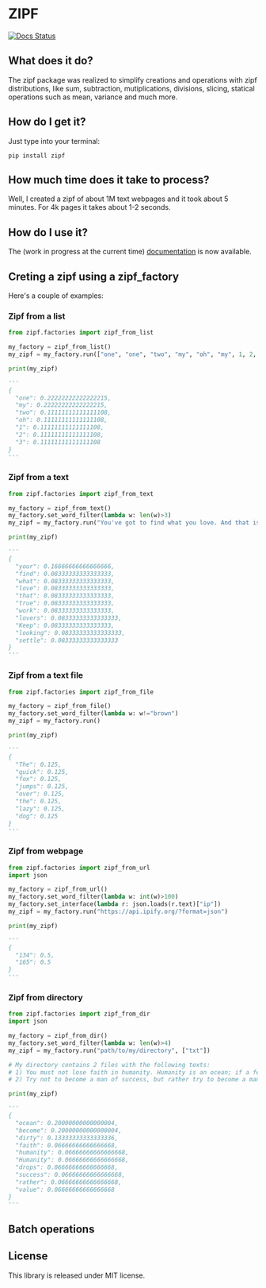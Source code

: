 # ZIPF

[![Docs Status](https://readthedocs.org/projects/zipf/badge/)](https://readthedocs.org/projects/zipf/badge/)

## What does it do?
The zipf package was realized to simplify creations and operations with zipf distributions, like sum, subtraction, mutiplications, divisions, slicing, statical operations such as mean, variance and much more.

## How do I get it?
Just type into your terminal:

`pip install zipf`

## How much time does it take to process?
Well, I created a zipf of about 1M text webpages and it took about 5 minutes. For 4k pages it takes about 1-2 seconds.

## How do I use it?
The (work in progress at the current time) [documentation](http://zipf.readthedocs.io/en/latest/) is now available.

## Creting a zipf using a zipf_factory
Here's a couple of examples:

### Zipf from a list

```python
from zipf.factories import zipf_from_list

my_factory = zipf_from_list()
my_zipf = my_factory.run(["one", "one", "two", "my", "oh", "my", 1, 2, 3])

print(my_zipf)

'''
{
  "one": 0.22222222222222215,
  "my": 0.22222222222222215,
  "two": 0.11111111111111108,
  "oh": 0.11111111111111108,
  "1": 0.11111111111111108,
  "2": 0.11111111111111108,
  "3": 0.11111111111111108
}
'''
```

### Zipf from a text

```python
from zipf.factories import zipf_from_text

my_factory = zipf_from_text()
my_factory.set_word_filter(lambda w: len(w)>3)
my_zipf = my_factory.run("You've got to find what you love. And that is as true for your work as it is for your lovers … Keep looking. Don't settle.")

print(my_zipf)

'''
{
  "your": 0.16666666666666666,
  "find": 0.08333333333333333,
  "what": 0.08333333333333333,
  "love": 0.08333333333333333,
  "that": 0.08333333333333333,
  "true": 0.08333333333333333,
  "work": 0.08333333333333333,
  "lovers": 0.08333333333333333,
  "Keep": 0.08333333333333333,
  "looking": 0.08333333333333333,
  "settle": 0.08333333333333333
}
'''
```

### Zipf from a text file

```python
from zipf.factories import zipf_from_file

my_factory = zipf_from_file()
my_factory.set_word_filter(lambda w: w!="brown")
my_zipf = my_factory.run()

print(my_zipf)

'''
{
  "The": 0.125,
  "quick": 0.125,
  "fox": 0.125,
  "jumps": 0.125,
  "over": 0.125,
  "the": 0.125,
  "lazy": 0.125,
  "dog": 0.125
}
'''
```

### Zipf from webpage

```python
from zipf.factories import zipf_from_url
import json

my_factory = zipf_from_url()
my_factory.set_word_filter(lambda w: int(w)>100)
my_factory.set_interface(lambda r: json.loads(r.text)["ip"])
my_zipf = my_factory.run("https://api.ipify.org/?format=json")

print(my_zipf)

'''
{
  "134": 0.5,
  "165": 0.5
}
'''
```

### Zipf from directory

```python
from zipf.factories import zipf_from_dir
import json

my_factory = zipf_from_dir()
my_factory.set_word_filter(lambda w: len(w)>4)
my_zipf = my_factory.run("path/to/my/directory", ["txt"])

# My directory contains 2 files with the following texts:
# 1) You must not lose faith in humanity. Humanity is an ocean; if a few drops of the ocean are dirty, the ocean does not become dirty.
# 2) Try not to become a man of success, but rather try to become a man of value.

print(my_zipf)

'''
{
  "ocean": 0.20000000000000004,
  "become": 0.20000000000000004,
  "dirty": 0.13333333333333336,
  "faith": 0.06666666666666668,
  "humanity": 0.06666666666666668,
  "Humanity": 0.06666666666666668,
  "drops": 0.06666666666666668,
  "success": 0.06666666666666668,
  "rather": 0.06666666666666668,
  "value": 0.06666666666666668
}
'''
```

## Batch operations

## License
This library is released under MIT license.
